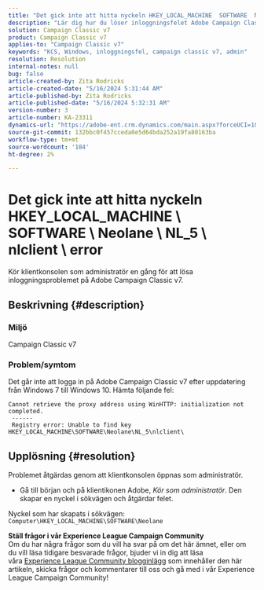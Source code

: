 ```yaml
---
title: "Det gick inte att hitta nyckeln HKEY_LOCAL_MACHINE  SOFTWARE  Neolane  NL_5  nlclient  error"
description: "Lär dig hur du löser inloggningsfelet Adobe Campaign Classic v7 efter att ha uppdaterat från Windows 7 till Windows 10."
solution: Campaign Classic v7
product: Campaign Classic v7
applies-to: "Campaign Classic v7"
keywords: "KCS, Windows, inloggningsfel, campaign classic v7, admin"
resolution: Resolution
internal-notes: null
bug: false
article-created-by: Zita Rodricks
article-created-date: "5/16/2024 5:31:44 AM"
article-published-by: Zita Rodricks
article-published-date: "5/16/2024 5:32:31 AM"
version-number: 3
article-number: KA-23311
dynamics-url: "https://adobe-ent.crm.dynamics.com/main.aspx?forceUCI=1&pagetype=entityrecord&etn=knowledgearticle&id=4e6f8390-4513-ef11-9f89-6045bd0298d4"
source-git-commit: 132bbc0f457cceda0e5d64bda252a19fa80163ba
workflow-type: tm+mt
source-wordcount: '184'
ht-degree: 2%

---
```


# Det gick inte att hitta nyckeln HKEY_LOCAL_MACHINE \ SOFTWARE \ Neolane \ NL_5 \ nlclient \ error


Kör klientkonsolen som administratör en gång för att lösa inloggningsproblemet på Adobe Campaign Classic v7.

## Beskrivning {#description}


### Miljö

Campaign Classic v7



### Problem/symtom

Det går inte att logga in på Adobe Campaign Classic v7 efter uppdatering från Windows 7 till Windows 10. Hämta följande fel:


```
Cannot retrieve the proxy address using WinHTTP: initialization not completed.
 ------
 Registry error: Unable to find key HKEY_LOCAL_MACHINE\SOFTWARE\Neolane\NL_5\nlclient\
```



## Upplösning {#resolution}


Problemet åtgärdas genom att klientkonsolen öppnas som administratör.

- Gå till början och på klientikonen Adobe, *Kör som administratör*. Den skapar en nyckel i sökvägen och åtgärdar felet.


Nyckel som har skapats i sökvägen: `Computer\HKEY_LOCAL_MACHINE\SOFTWARE\Neolane`


<b>Ställ frågor i vår Experience League Campaign Community</b><br>Om du har några frågor som du vill ha svar på om det här ämnet, eller om du vill läsa tidigare besvarade frågor, bjuder vi in dig att läsa våra [Experience League Community blogginlägg](https://experienceleaguecommunities.adobe.com/t5/adobe-campaign-classic-blogs/introducing-top-kcs-articles-curated-for-your-troubleshooting/bc-p/672426#M132 "Följ länk") som innehåller den här artikeln, skicka frågor och kommentarer till oss och gå med i vår Experience League Campaign Community!  